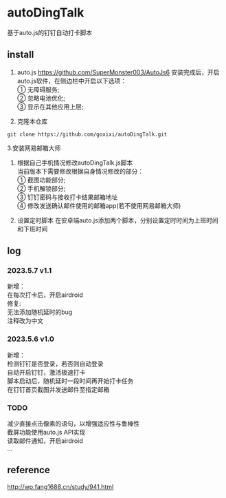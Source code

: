 # autoDingTalk
基于auto.js的钉钉自动打卡脚本

## install
1. auto.js
https://github.com/SuperMonster003/AutoJs6
安装完成后，开启auto.js软件，在侧边栏中开启以下选项：\
① 无障碍服务; \
② 忽略电池优化; \
③ 显示在其他应用上层;

1. 克隆本仓库
```
git clone https://github.com/goxixi/autoDingTalk.git
``` 
3.安装网易邮箱大师

1. 根据自己手机情况修改autoDingTalk.js脚本 \
当前版本下需要修改根据自身情况修改的部分： \
① 截图功能部分; \
② 手机解锁部分; \
③ 钉钉密码与接收打卡结果邮箱地址 \
④ 修改发送确认邮件使用的邮箱app(若不使用网易邮箱大师)

1. 设置定时脚本
在安卓端auto.js添加两个脚本，分别设置定时时间为上班时间和下班时间

## log
### 2023.5.7 v1.1
新增：\
在每次打卡后，开启airdroid \
修复: \
无法添加随机延时的bug \
注释改为中文

### 2023.5.6 v1.0
新增： \
检测钉钉是否登录，若否则自动登录 \
自动开启钉钉，激活极速打卡 \
脚本启动后，随机延时一段时间再开始打卡任务 \
在钉钉首页截图并发送邮件至指定邮箱


### TODO
减少直接点击像素的语句，以增强适应性与鲁棒性 \
截屏功能使用auto.js API实现 \
读取邮件通知，开启airdroid \
...

## reference
http://wp.fang1688.cn/study/941.html
